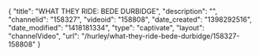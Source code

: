 {
    "title": "WHAT THEY RIDE: BEDE DURBIDGE",
    "description": "",
    "channelid": "158327",
    "videoid": "158808",
    "date_created": "1398292516",
    "date_modified": "1418181334",
    "type": "captivate",
    "layout": "channelVideo",
    "url": "\/hurley\/what-they-ride-bede-durbidge\/158327-158808"
}